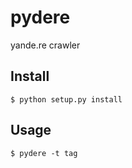 # pydere

yande.re crawler

## Install
```
$ python setup.py install
```

## Usage
```
$ pydere -t tag
```
